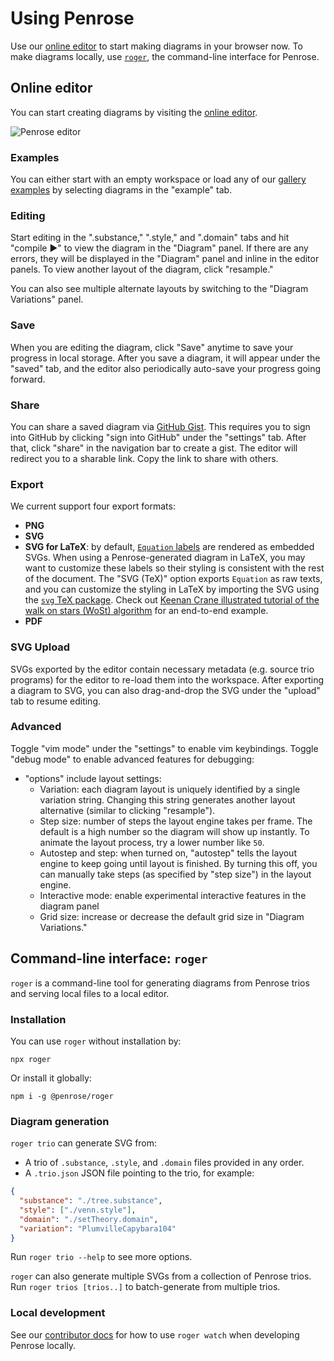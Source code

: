 # Using Penrose

Use our [online editor](pathname:///try/index.html) to start making diagrams in your browser now. To make diagrams locally, use [`roger`](#command-line-interface-roger), the command-line interface for Penrose.

## Online editor

You can start creating diagrams by visiting the [online editor](pathname:///try/index.html).

![Penrose editor](/img/docs/editor.png)

### Examples

You can either start with an empty workspace or load any of our [gallery examples](/examples) by selecting diagrams in the "example" tab.

### Editing

Start editing in the ".substance," ".style," and ".domain" tabs and hit "compile ▶" to view the diagram in the "Diagram" panel. If there are any errors, they will be displayed in the "Diagram" panel and inline in the editor panels. To view another layout of the diagram, click "resample."

You can also see multiple alternate layouts by switching to the "Diagram Variations" panel.

### Save

When you are editing the diagram, click "Save" anytime to save your progress in local storage. After you save a diagram, it will appear under the "saved" tab, and the editor also periodically auto-save your progress going forward.

### Share

You can share a saved diagram via [GitHub Gist](https://gist.github.com/). This requires you to sign into GitHub by clicking "sign into GitHub" under the "settings" tab. After that, click "share" in the navigation bar to create a gist. The editor will redirect you to a sharable link. Copy the link to share with others.

### Export

We current support four export formats:

- **PNG**
- **SVG**
- **SVG for LaTeX**: by default, [`Equation` labels](/docs/ref/style/shapes/equation) are rendered as embedded SVGs. When using a Penrose-generated diagram in LaTeX, you may want to customize these labels so their styling is consistent with the rest of the document. The "SVG (TeX)" option exports `Equation` as raw texts, and you can customize the styling in LaTeX by importing the SVG using the [`svg` TeX package](https://ctan.org/pkg/svg?lang=en). Check out [Keenan Crane illustrated tutorial of the walk on stars (WoSt) algorithm](https://github.com/GeometryCollective/wost-simple/tree/main) for an end-to-end example.
- **PDF**

### SVG Upload

SVGs exported by the editor contain necessary metadata (e.g. source trio programs) for the editor to re-load them into the workspace. After exporting a diagram to SVG, you can also drag-and-drop the SVG under the "upload" tab to resume editing.

### Advanced

Toggle "vim mode" under the "settings" to enable vim keybindings.
Toggle "debug mode" to enable advanced features for debugging:

- "options" include layout settings:
  - Variation: each diagram layout is uniquely identified by a single variation string. Changing this string generates another layout alternative (similar to clicking "resample").
  - Step size: number of steps the layout engine takes per frame. The default is a high number so the diagram will show up instantly. To animate the layout process, try a lower number like `50`.
  - Autostep and step: when turned on, "autostep" tells the layout engine to keep going until layout is finished. By turning this off, you can manually take steps (as specified by "step size") in the layout engine.
  - Interactive mode: enable experimental interactive features in the diagram panel
  - Grid size: increase or decrease the default grid size in "Diagram Variations."

## Command-line interface: `roger`

`roger` is a command-line tool for generating diagrams from Penrose trios and serving local files to a local editor.

### Installation

You can use `roger` without installation by:

```shell
npx roger
```

Or install it globally:

```shell
npm i -g @penrose/roger
```

### Diagram generation

`roger trio` can generate SVG from:

- A trio of `.substance`, `.style`, and `.domain` files provided in any order.
- A `.trio.json` JSON file pointing to the trio, for example:

```json
{
  "substance": "./tree.substance",
  "style": ["./venn.style"],
  "domain": "./setTheory.domain",
  "variation": "PlumvilleCapybara104"
}
```

Run `roger trio --help` to see more options.

`roger` can also generate multiple SVGs from a collection of Penrose trios. Run `roger trios [trios..]` to batch-generate from multiple trios.

### Local development

See our [contributor docs](https://github.com/penrose/penrose/blob/main/CONTRIBUTING.md#contributing-to-penrose) for how to use `roger watch` when developing Penrose locally.
